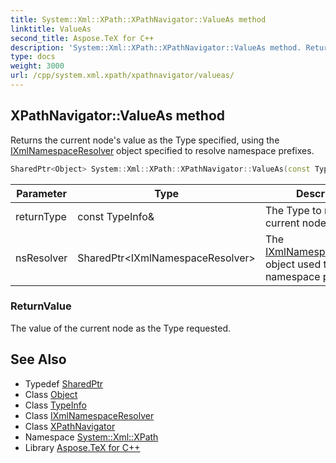 ```yaml
---
title: System::Xml::XPath::XPathNavigator::ValueAs method
linktitle: ValueAs
second_title: Aspose.TeX for C++
description: 'System::Xml::XPath::XPathNavigator::ValueAs method. Returns the current node''s value as the Type specified, using the IXmlNamespaceResolver object specified to resolve namespace prefixes in C++.'
type: docs
weight: 3000
url: /cpp/system.xml.xpath/xpathnavigator/valueas/
---
```

## XPathNavigator::ValueAs method


Returns the current node's value as the Type specified, using the [IXmlNamespaceResolver](../../../system.xml/ixmlnamespaceresolver/) object specified to resolve namespace prefixes.

```cpp
SharedPtr<Object> System::Xml::XPath::XPathNavigator::ValueAs(const TypeInfo &returnType, SharedPtr<IXmlNamespaceResolver> nsResolver) override
```


| Parameter | Type | Description |
| --- | --- | --- |
| returnType | const TypeInfo\& | The Type to return the current node's value as. |
| nsResolver | SharedPtr\<IXmlNamespaceResolver\> | The [IXmlNamespaceResolver](../../../system.xml/ixmlnamespaceresolver/) object used to resolve namespace prefixes. |

### ReturnValue

The value of the current node as the Type requested.

## See Also

* Typedef [SharedPtr](../../../system/sharedptr/)
* Class [Object](../../../system/object/)
* Class [TypeInfo](../../../system/typeinfo/)
* Class [IXmlNamespaceResolver](../../../system.xml/ixmlnamespaceresolver/)
* Class [XPathNavigator](../)
* Namespace [System::Xml::XPath](../../)
* Library [Aspose.TeX for C++](../../../)
